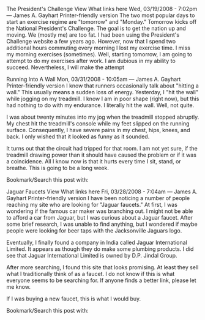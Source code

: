 The President's Challenge
View
What links here
Wed, 03/19/2008 - 7:02pm — James A. Gayhart
Printer-friendly version
The two most popular days to start an exercise regime are "tomorrow" and "Monday." Tomorrow kicks off the National President's Challenge. The goal is to get the nation up and moving. We (mostly me) are too fat. I had been using the President's Challenge website a few years ago. However, now that I spend two additional hours commuting every morning I lost my exercise time. I miss my morning exercises (sometimes). Well, starting tomorrow, I am going to attempt to do my exercises after work. I am dubious in my ability to succeed. Nevertheless, I will make the attempt

Running Into A Wall
Mon, 03/31/2008 - 10:05am — James A. Gayhart
Printer-friendly version
I know that runners occasionally talk about "hitting a wall." This usually means a sudden loss of energy. Yesterday, I "hit the wall" while jogging on my treadmill. I know I am in poor shape (right now), but this had nothing to do with my endurance. I literally hit the wall. Well, not quite.

I was about twenty minutes into my jog when the treadmill stopped abruptly. My chest hit the treadmill's console while my feet slipped on the running surface. Consequently, I have severe pains in my chest, hips, knees, and back. I only wished that it looked as funny as it sounded.

It turns out that the circuit had tripped for that room. I am not yet sure, if the treadmill drawing power than it should have caused the problem or if it was a coincidence. All I know now is that it hurts every time I sit, stand, or breathe. This is going to be a long week.

Bookmark/Search this post with:


Jaguar Faucets
View
What links here
Fri, 03/28/2008 - 7:04am — James A. Gayhart
Printer-friendly version
I have been noticing a number of people reaching my site who are looking for "Jaguar faucets." At first, I was wondering if the famous car maker was branching out. I might not be able to afford a car from Jaguar, but I was curious about a Jaguar faucet. After some brief research, I was unable to find anything, but I wondered if maybe people were looking for beer taps with the Jacksonville Jaguars logo.

Eventually, I finally found a company in India called Jaguar International Limited. It appears as though they do make some plumbing products. I did see that Jaguar International Limited is owned by D.P. Jindal Group.

After more searching, I found this site that looks promising. At least they sell what I traditionally think of as a faucet. I do not know if this is what everyone seems to be searching for. If anyone finds a better link, please let me know.

If I was buying a new faucet, this is what I would buy.

Bookmark/Search this post with: